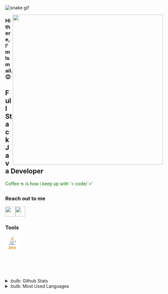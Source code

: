 ![snake gif](https://github.com/akdogani/akdogani/blob/output/github-contribution-grid-snake.gif)

<img src="https://media.giphy.com/media/bGgsc5mWoryfgKBx1u/giphy.gif" align="right" width="480" height="480">

### Hi there, I'm Ismail. :blush:

## Full Stack Java Developer 

<font color="green"> Coffee :coffee: is how i keep up with '< code/ >' </font>


### Reach out to me

  
[<img height="32" width="32" src="https://unpkg.com/simple-icons@v7/icons/linkedin.svg" align="left" />][linkedin]
[<img height="32" width="32" src="https://unpkg.com/simple-icons@v7/icons/twitter.svg" align="left" />][twitter]

<br />
<br />
  
### Tools
<img align="left" src=https://raw.githubusercontent.com/github/explore/5b3600551e122a3277c2c5368af2ad5725ffa9a1/topics/java/java.png width="45" heigth="45" />
  
[linkedin]: https://www.linkedin.com/in/ismail-akdogan-662401163/
[twitter]: https://twitter.com/akdoganni
  

 <br />
  <br />
  <br />
  <br />
  <br />
  <br />
  <br />
  <br />
  <details>
  <summary> :bulb: Github Stats</summary>
  <img src="https://github-readme-stats.vercel.app/api?username=akdogani&theme=tokyonight" >
  </details>
  
   <details>
  <summary> :bulb: Most Used Languages</summary>
  <img src="https://github-readme-stats.vercel.app/api/top-langs/?username=akdogani&layout=compact&theme=tokyonight" >
  </details>

